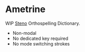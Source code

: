 # Ametrine

WIP [Steno](steno.md) Orthospelling Dictionary.

- Non-modal
- No dedicated key required
- No mode switching strokes
